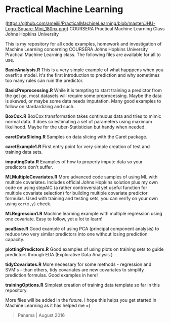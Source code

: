 # Practical Machine Learning
(https://github.com/ameilij/PracticalMachineLearning/blob/master/JHU-Logo-Square-Mini_180px.png)
COURSERA Practical Machine Learning Class
Johns Hopkins University

This is my repository for all code examples, homework and investigation of Machine Learning concerning COURSERA Johns Hopkins University Practical Machine Learning class. The following files are available for all to use.

__BasicAnalysis.R__
This is a very simple example of what happpens when you overfit a model. It's the first introduction to prediction and why sometimes too many rules can ruin the predictor. 

__BasicPreprocessing.R__
While it is tempting to start training a predictor from the get go, most datasets will require some preprocessing. Maybe the data is skewed, or maybe some data needs imputation. Many good examples to follow on stardardizing and such.

__BoxCox.R__
BoxCox transformation takes continuous data and tries to mimic normal data. It does so estimating a set of parameters using maximum likelihood. Maybe for the uber-Statistician but handy when needed.

__caretDataSlicing.R__
Samples on data slicing with the Caret package.

__caretExample1.R__
First entry point for very simple creation of test and training data sets.

__imputingData.R__
Examples of how to properly impute data so your predictors don't suffer. 

__MLMultipleCovariates.R__
More advanced code samples of using ML with multiple covariates. Includes official Johns Hopkins solution plus my own code on using stepAIC (a rather controversial yet useful function for multiple covariate selection) for building multiple covariate predictor formulas. Used with training and testing sets, you can verify on your own using <code js>cor(x,y)</code> check. 

__MLRegression1.R__
Machine learning example with multiple regression using one covariate. Easy to follow, yet a lot to learn!

__pcaBase.R__
Good example of using PCA (principal component analysis) to reduce two very similar predictors into one without losing prediction capacity. 

__plottingPredictors.R__
Good examples of using plots on training sets to guide predictors through EDA (Explorative Data Analysis.)

__tidyCovariates.R__
More necessary for some methods - regression and SVM's - than others, tidy covariates are new covariates to simplify prediction formulas. Good examples in here!

__trainingOptions.R__
Simplest creation of training data template so far in this repository.

More files will be added in the future. I hope this helps you get started in Machine Learning as it has helped me =)

> Panama | August 2016
